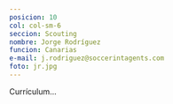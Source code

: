 ```yaml
---
posicion: 10
col: col-sm-6
seccion: Scouting
nombre: Jorge Rodríguez
funcion: Canarias
e-mail: j.rodriguez@soccerintagents.com
foto: jr.jpg
---
```

Currículum...

